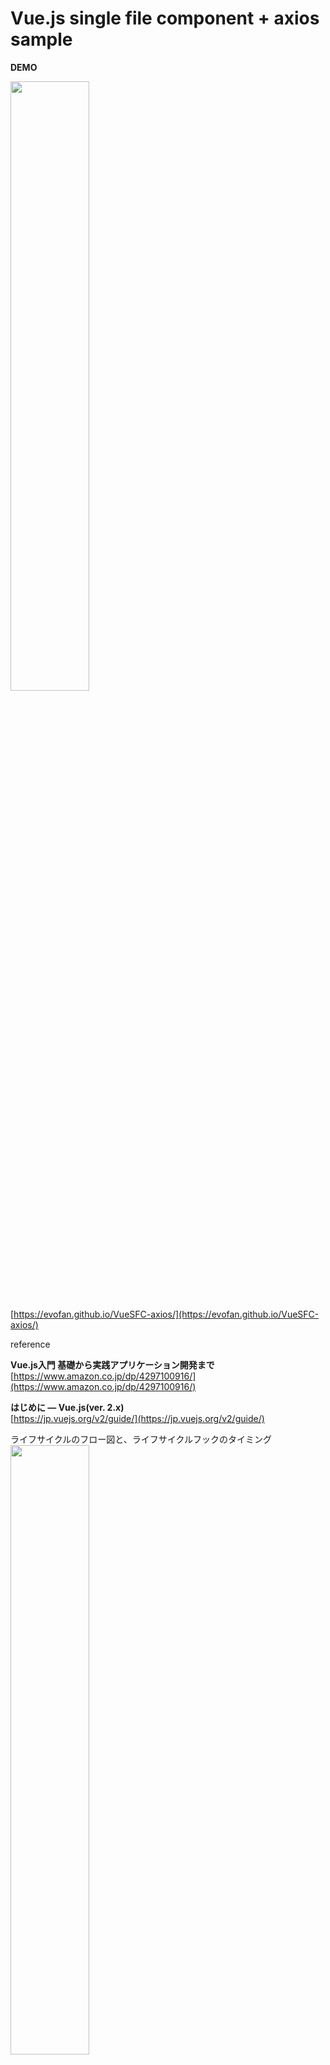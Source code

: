 # Vue.js single file component + axios sample  

**DEMO**  

<img src="https://evofan.github.io/VueSFC-axios/images/pic_vue_axios.jpg" width="50%"> 

[https://evofan.github.io/VueSFC-axios/](https://evofan.github.io/VueSFC-axios/)  

reference  

**Vue.js入門 基礎から実践アプリケーション開発まで**  
[https://www.amazon.co.jp/dp/4297100916/](https://www.amazon.co.jp/dp/4297100916/)  


**はじめに — Vue.js(ver. 2.x)**  
[https://jp.vuejs.org/v2/guide/](https://jp.vuejs.org/v2/guide/)  

ライフサイクルのフロー図と、ライフサイクルフックのタイミング  
<img src="https://evofan.github.io/VueSFC-axios/sample_test/lifecycle.png" width="50%">  
